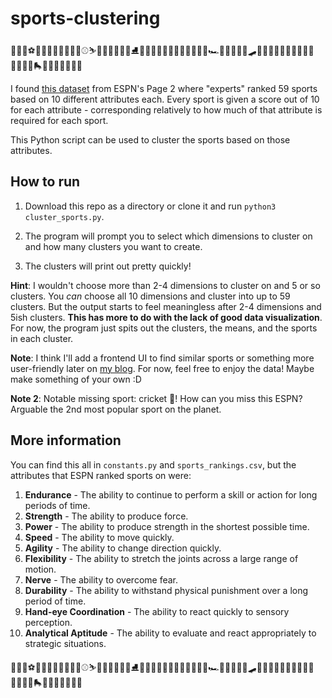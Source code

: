 # sports-clustering

🎾🏀🏈⚽️🥊🏒🤼‍♂️🥋🤸🏽‍♀️⚾️⛷🤽🏿🏉🥍🐎🏑⛸🚴🏻‍♂️🏐🏸🏄🏿🤺🎿🤾🏾‍♀️🏎👟🤿🏊🏼‍♀️🛹🚣🏿‍♀️🐄🏋🏾‍♂️🏓🏇🏿🏌🏻‍♀️📣🛼🐴🏹🥌🎳🔫🎱🎣

I found [this dataset](http://www.espn.com/espn/page2/sportSkills) from ESPN's Page 2 where "experts" ranked 59 sports based on 10 different attributes each. Every sport is given a score out of 10 for each attribute - corresponding relatively to how much of that attribute is required for each sport.

This Python script can be used to cluster the sports based on those attributes.

## How to run
1. Download this repo as a directory or clone it and run `python3 cluster_sports.py`.

2. The program will prompt you to select which dimensions to cluster on and how many clusters you want to create.

3. The clusters will print out pretty quickly!

**Hint**: I wouldn't choose more than 2-4 dimensions to cluster on and 5 or so clusters. You *can* choose all 10 dimensions and cluster into up to 59 clusters. But the output starts to feel meaningless after 2-4 dimensions and 5ish clusters. **This has more to do with the lack of good data visualization**. For now, the program just spits out the clusters, the means, and the sports in each cluster.

**Note**: I think I'll add a frontend UI to find similar sports or something more user-friendly later on [my blog](https://singlethreaded.me). For now, feel free to enjoy the data! Maybe make something of your own :D

**Note 2**: Notable missing sport: cricket 🏏! How can you miss this ESPN? Arguable the 2nd most popular sport on the planet.

## More information
You can find this all in `constants.py` and `sports_rankings.csv`, but the attributes that ESPN ranked sports on were: 
1. **Endurance** - The ability to continue to perform a skill or action for long periods of time.
2. **Strength** - The ability to produce force.
3. **Power** - The ability to produce strength in the shortest possible time.
4. **Speed** - The ability to move quickly.
5. **Agility** - The ability to change direction quickly.
6. **Flexibility** - The ability to stretch the joints across a large range of motion.
7. **Nerve** - The ability to overcome fear. 
8. **Durability** - The ability to withstand physical punishment over a long period of time.
9. **Hand-eye Coordination** - The ability to react quickly to sensory perception.
10. **Analytical Aptitude** - The ability to evaluate and react appropriately to strategic situations.

🎾🏀🏈⚽️🥊🏒🤼‍♂️🥋🤸🏽‍♀️⚾️⛷🤽🏿🏉🥍🐎🏑⛸🚴🏻‍♂️🏐🏸🏄🏿🤺🎿🤾🏾‍♀️🏎👟🤿🏊🏼‍♀️🛹🚣🏿‍♀️🐄🏋🏾‍♂️🏓🏇🏿🏌🏻‍♀️📣🛼🐴🏹🥌🎳🔫🎱🎣




